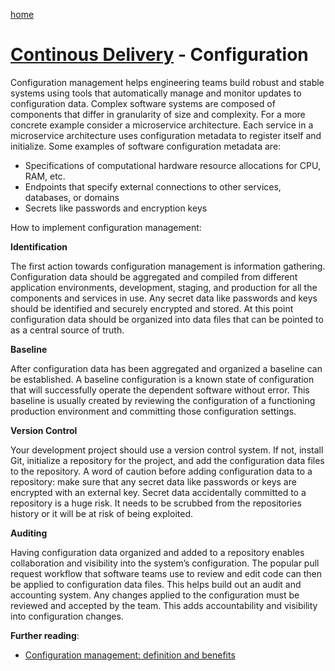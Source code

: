 [home](../README.md)
# [Continous Delivery](README.md) - Configuration


Configuration management helps engineering teams build robust and stable systems using tools that automatically manage and monitor updates to configuration data. Complex software systems are composed of components that differ in granularity of size and complexity. For a more concrete example consider a microservice architecture. Each service in a microservice architecture uses configuration metadata to register itself and initialize. Some examples of software configuration metadata are:

* Specifications of computational hardware resource allocations for CPU, RAM, etc.
* Endpoints that specify external connections to other services, databases, or domains
* Secrets like passwords and encryption keys


How to implement configuration management:

**Identification**

The first action towards configuration management is information gathering. Configuration data should be aggregated and compiled from different application environments, development, staging, and production for all the components and services in use. Any secret data like passwords and keys should be identified and securely encrypted and stored. At this point configuration data should be organized into data files that can be pointed to as a central source of truth.

**Baseline**

After configuration data has been aggregated and organized a baseline can be established. A baseline configuration is a known state of configuration that will successfully operate the dependent software without error. This baseline is usually created by reviewing the configuration of a functioning production environment and committing those configuration settings.

**Version Control**

Your development project should use  a version control system. If not, install Git, initialize a repository for the project, and add the configuration data files to the repository. A word of caution before adding configuration data to a repository: make sure that any secret data like passwords or keys are encrypted with an external key. Secret data accidentally committed to a repository is a huge risk. It needs to be scrubbed from the repositories history or it will be at risk of being exploited.

**Auditing**

Having configuration data organized and added to a repository enables collaboration and visibility into the system’s configuration. The popular pull request workflow that software teams use to review and edit code can then be applied to configuration data files. This helps build out an audit and accounting system. Any changes applied to the configuration must be reviewed and accepted by the team. This adds accountability and visibility into configuration changes.


**Further reading**:
* [Configuration management: definition and benefits](https://www.atlassian.com/microservices/microservices-architecture/configuration-management)
